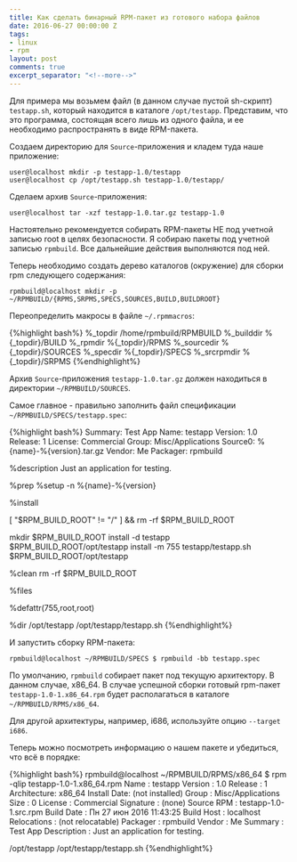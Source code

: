 ```yaml
---
title: Как сделать бинарный RPM-пакет из готового набора файлов
date: 2016-06-27 00:00:00 Z
tags:
- linux
- rpm
layout: post
comments: true
excerpt_separator: "<!--more-->"
---
```


Для примера мы возьмем файл (в данном случае пустой sh-скрипт) `testapp.sh`, который находится в каталоге `/opt/testapp`. Представим, что это программа, состоящая всего лишь из одного файла, и ее необходимо распространять в виде RPM-пакета.

<!--more-->

Создаем директорию для `Source`-приложения и кладем туда наше приложение:

    user@localhost mkdir -p testapp-1.0/testapp
    user@localhost cp /opt/testapp.sh testapp-1.0/testapp/

Сделаем архив `Source`-приложения:

    user@localhost tar -xzf testapp-1.0.tar.gz testapp-1.0

Настоятельно рекомендуется собирать RPM-пакеты НЕ под учетной записью root в целях безопасности. Я собираю пакеты под учетной записью `rpmbuild`. Все дальнейшие действия выполняются под ней.

Теперь необходимо создать дерево каталогов (окружение) для сборки rpm следующего содержания:

    rpmbuild@localhost mkdir -p ~/RPMBUILD/{RPMS,SRPMS,SPECS,SOURCES,BUILD,BUILDROOT}

Переопределить макросы в файле `~/.rpmmacros`:

{%highlight bash%}
%_topdir /home/rpmbuild/RPMBUILD
%_builddir %{_topdir}/BUILD
%_rpmdir %{_topdir}/RPMS
%_sourcedir %{_topdir}/SOURCES
%_specdir %{_topdir}/SPECS
%_srcrpmdir %{_topdir}/SRPMS
{%endhighlight%}
    
    
Архив `Source`-приложения `testapp-1.0.tar.gz` должен находиться в директории `~/RPMBUILD/SOURCES`.

Самое главное - правильно заполнить файл спецификации `~/RPMBUILD/SPECS/testapp.spec`:

{%highlight bash%}
Summary: Test App
Name: testapp
Version: 1.0
Release: 1
License: Commercial
Group: Misc/Applications
Source0: %{name}-%{version}.tar.gz
Vendor: Me
Packager: rpmbuild

%description
Just an application for testing.


%prep
%setup -n %{name}-%{version}


%install

[ "$RPM_BUILD_ROOT" != "/" ] && rm -rf $RPM_BUILD_ROOT

mkdir $RPM_BUILD_ROOT
install -d testapp $RPM_BUILD_ROOT/opt/testapp
install -m 755 testapp/testapp.sh $RPM_BUILD_ROOT/opt/testapp

%clean
rm -rf $RPM_BUILD_ROOT

%files

%defattr(755,root,root)

%dir /opt/testapp
/opt/testapp/testapp.sh
{%endhighlight%}

И запустить сборку RPM-пакета:

    rpmbuild@localhost ~/RPMBUILD/SPECS $ rpmbuild -bb testapp.spec     

По умолчанию, `rpmbuild` собирает пакет под текущую архитектору. В данном случае, x86_64. 
В случае успешной сборки готовый rpm-пакет `testapp-1.0-1.x86_64.rpm` будет располагаться в каталоге `~/RPMBUILD/RPMS/x86_64`. 

Для другой архитектуры, например, i686, используйте опцию `--target i686`.

Теперь можно посмотреть информацию о нашем пакете и убедиться, что всё в порядке:

{%highlight bash%}
rpmbuild@localhost ~/RPMBUILD/RPMS/x86_64 $ rpm -qlip testapp-1.0-1.x86_64.rpm 
Name        : testapp
Version     : 1.0
Release     : 1
Architecture: x86_64
Install Date: (not installed)
Group       : Misc/Applications
Size        : 0
License     : Commercial
Signature   : (none)
Source RPM  : testapp-1.0-1.src.rpm
Build Date  : Пн 27 июн 2016 11:43:25
Build Host  : localhost
Relocations : (not relocatable)
Packager    : rpmbuild
Vendor      : Me
Summary     : Test App
Description :
Just an application for testing.

/opt/testapp
/opt/testapp/testapp.sh
{%endhighlight%}
